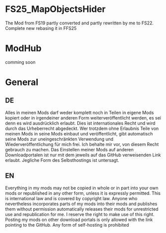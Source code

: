 # FS25_MapObjectsHider
The Mod from FS19 partly converted and partly rewritten by me to FS22.
Complete new rebasing it in FFS25

# ModHub
comming soon

# General
## DE
Alles in meinen Mods darf weder komplett noch in Teilen in eigene Mods kopiert oder in irgendeiner anderen Form weiterveröffentlicht werden, es sei denn es wird ausdrücklich erlaubt.
Dies ist internationales Recht und wird durch das Urheberrecht abgedeckt. Wer trotzdem ohne Erlaubnis Teile von meinen Mods in seine Mods einbaut und veröffentlicht, gibt automatisch seine Mods zur uneingeschränkten Verwendung und Wiederveröffentlichung für mich frei. Ich behalte mir vor, von diesem Recht gebrauch zu machen.
Das Einstellen meiner Mods auf anderen Downloadportalen ist nur mit dem jeweils auf das GitHub verweisenden Link erlaubt.
Jegliche Form des Selbsthostings ist untersagt.

## EN
Everything in my mods may not be copied in whole or in part into your own mods or republished in any other form, unless it is expressly permitted.
This is international law and is covered by copyright law. Anyone who nevertheless incorporates parts of my mods into their mods and publishes them without permission automatically releases their mods for unrestricted use and republication for me. I reserve the right to make use of this right.
Posting my mods on other download portals is only allowed with the link pointing to the GitHub.
Any form of self-hosting is prohibited

